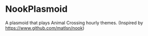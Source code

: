 # NookPlasmoid
A plasmoid that plays Animal Crossing hourly themes. (Inspired by https://www.github.com/matlsn/nook)
